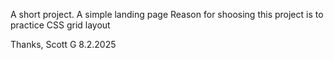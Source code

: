 A short project. A simple landing page
Reason for shoosing this project is to practice CSS grid layout 

Thanks, Scott G 8.2.2025